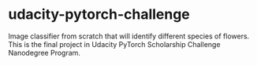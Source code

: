 # udacity-pytorch-challenge
Image classifier from scratch that will identify different species of flowers. This is the final project in Udacity PyTorch Scholarship Challenge Nanodegree Program.
